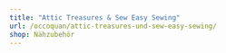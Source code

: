 ```yaml
---
title: "Attic Treasures & Sew Easy Sewing"
url: /occoquan/attic-treasures-und-sew-easy-sewing/
shop: Nähzubehör
---
```

